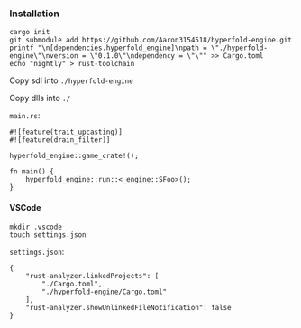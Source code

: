 ### Installation

```
cargo init
git submodule add https://github.com/Aaron3154518/hyperfold-engine.git
printf "\n[dependencies.hyperfold_engine]\npath = \"./hyperfold-engine\"\nversion = \"0.1.0\"\ndependency = \"\"" >> Cargo.toml
echo "nightly" > rust-toolchain
```

Copy sdl into `./hyperfold-engine`

Copy dlls into `./`

`main.rs`:
```
#![feature(trait_upcasting)]
#![feature(drain_filter)]

hyperfold_engine::game_crate!();

fn main() {
    hyperfold_engine::run::<_engine::SFoo>();
}
```

#### VSCode
```
mkdir .vscode
touch settings.json
```

`settings.json`:
```
{
    "rust-analyzer.linkedProjects": [
        "./Cargo.toml",
        "./hyperfold-engine/Cargo.toml"
    ],
    "rust-analyzer.showUnlinkedFileNotification": false
}
```